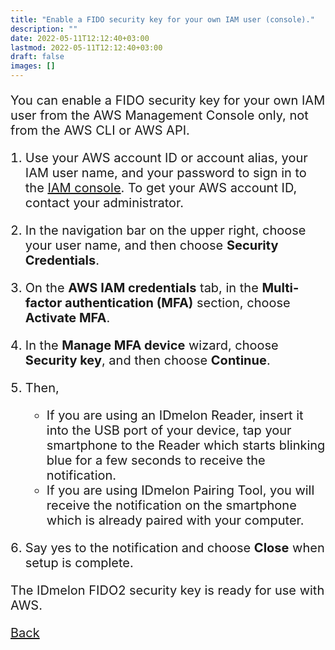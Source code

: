```yaml
---
title: "Enable a FIDO security key for your own IAM user (console)."
description: ""
date: 2022-05-11T12:12:40+03:00
lastmod: 2022-05-11T12:12:40+03:00
draft: false
images: []
---
```


You can enable a FIDO security key for your own IAM user from the AWS Management Console only, not from the AWS CLI or AWS API.

1. Use your AWS account ID or account alias, your IAM user name, and your password to sign in to the [IAM console](https://console.aws.amazon.com/iam). To get your AWS account ID, contact your administrator.
2. In the navigation bar on the upper right, choose your user name, and then choose **Security Credentials**.
3. On the **AWS IAM credentials** tab, in the **Multi-factor authentication (MFA)** section, choose **Activate MFA**.
4. In the **Manage MFA device** wizard, choose **Security key**, and then choose **Continue**.
5. Then,
    - If you are using an IDmelon Reader, insert it into the USB port of your device, tap your smartphone to the Reader which starts blinking blue for a few seconds to receive the notification.
    - If you are using IDmelon Pairing Tool, you will receive the notification on the smartphone which is already paired with your computer.

6. Say yes to the notification and choose **Close** when setup is complete.

The IDmelon FIDO2 security key is ready for use with AWS.

<a id="back" role="button" class="btn btn-primary btn-lg d-block mb-3" href="http://docs.idmelon.com/pages/whichplatform/index.html">Back</a>

<style>

@media (max-width: 480px) {.navbar, .footer { display: none; }}
h1{
    color : #4395ec;
}
p{
    font-size:20px;
}
li{
    font-size:20px;
}
</style>
